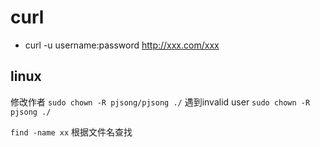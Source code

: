 # curl

+ curl -u username:password http://xxx.com/xxx

## linux

修改作者 `sudo chown -R pjsong/pjsong ./`
遇到invalid user `sudo chown -R pjsong ./`

`find -name xx` 根据文件名查找